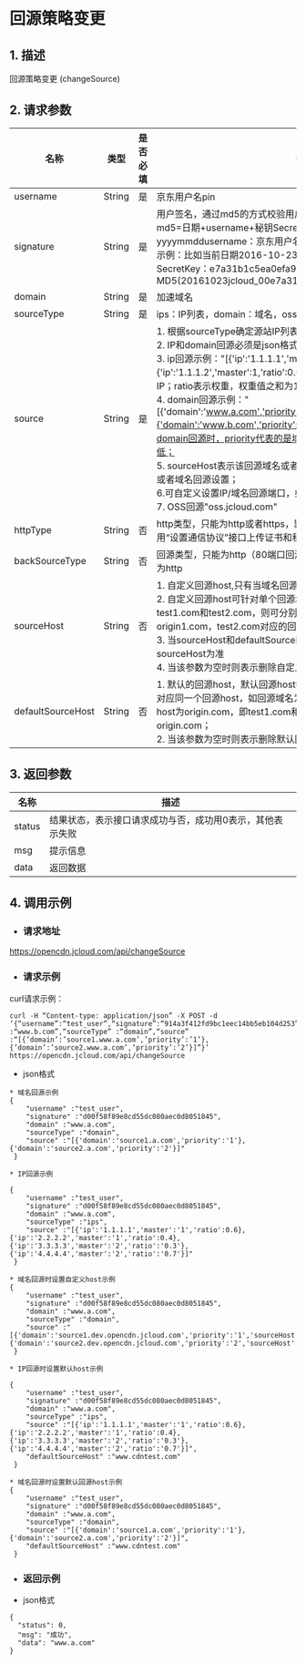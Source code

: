 # **回源策略变更**

## **1. 描述**

回源策略变更 (changeSource)

## **2. 请求参数**

| **名称**       | **类型** | **是否必填** | **描述**                                                     |
| -------------- | -------- | ------------ | ------------------------------------------------------------ |
| username       | String   | 是           | 京东用户名pin                                                |
| signature      | String   | 是           | 用户签名，通过md5的方式校验用户的身份信息，保障信息安全。</br>md5=日期+username+秘钥SecretKey日期：格式为 yyyymmddusername：京东用户名pin;秘钥：双方约定;</br>示例：比如当前日期2016-10-23，用户pin:jcloud_00 ,用户秘钥SecretKey：e7a31b1c5ea0efa9aa2f29c6559f7d61;那签名为MD5(20161023jcloud_00e7a31b1c5ea0efa9aa2f29c6559f7d61) |
| domain         | String   | 是           | 加速域名                                                     |
| sourceType     | String   | 是           |ips：IP列表，domain：域名，oss：oss回源|
| source         | String   | 是           | 1. 根据sourceType确定源站IP列表或者域名。</br>2. IP和domain回源必须是json格式。</br> 3. ip回源示例："[{'ip':'1.1.1.1','master':1,'ratio':0.4},{'ip':'1.1.1.2','master':1,'ratio':0.6}]"；ip回源时，1表示主IP，2表示备IP；ratio表示权重，权重值之和为1；</br>4. domain回源示例："[{'domain':'www.a.com','priority':'1','sourceHost':'source.a.com'},{'domain':'www.b.com','priority':'2','sourceHost':'source.b.com'}]"，domain回源时，priority代表的是域名优先级，1-5代表优先级从高到低；</br>5. sourceHost表示该回源域名或者回源IP对应的回源host，可针对IP回源或者域名回源设置；</br> 6.可自定义设置IP/域名回源端口，如"[{'ip':'1.1.1.1:8080','master':1}]". </br>7. OSS回源"oss.jcloud.com" |
| httpType       | String   | 否           | http类型，只能为http或者https，默认为http。当设为https时，需要调用“设置通信协议”接口上传证书和私钥 |
| backSourceType | String   | 否           | 回源类型，只能为http（80端口回源）或者https（443端口回源），默认为http |
| sourceHost | String   | 否 |1. 自定义回源host,只有当域名回源时，可支持自定义回源host   </br>2. 自定义回源host可针对单个回源域名设置，如回源域名分别为test1.com和test2.com，则可分别设置test1.com对应的回源host为：origin1.com，test2.com对应的回源host为origin2.com   </br>3. 当sourceHost和defaultSourceHost均设置了参数值时，则以sourceHost为准   </br>4. 当该参数为空时则表示删除自定义回源host |
| defaultSourceHost | String   | 否| 1. 默认的回源host，默认回源host指IP回源或者域名回源时，回源地址均对应同一个回源host，如回源域名为test1.com和test2.com，默认回源host为origin.com，即test1.com和test2.com的回源host均为origin.com；   </br>2. 当该参数为空时则表示删除默认回源host |

## **3. 返回参数**

| **名称** | **描述**                                                  |
| -------- | --------------------------------------------------------- |
| status   | 结果状态，表示接口请求成功与否，成功用0表示，其他表示失败 |
| msg      | 提示信息                                                  |
| data     | 返回数据                                                  |

## **4. 调用示例**

- ### **请求地址**

https://opencdn.jcloud.com/api/changeSource

- ### **请求示例**

curl请求示例： 

```
curl -H “Content-type: application/json” -X POST -d ‘{“username”:“test_user”,“signature”:“914a3f412fd9bc1eec14bb5eb104d253”,“domain” :“www.b.com”,“sourceType” :“domain”,“source” :“[{’domain’:’source1.www.a.com’,’priority’:’1’},{’domain’:’source2.www.a.com’,’priority’:’2’}]”}’ https://opencdn.jcloud.com/api/changeSource
```

* json格式

```
* 域名回源示例
{
    "username" :"test_user",
    "signature" :"d00f58f89e8cd55dc080aec0d8051845",
    "domain" :"www.a.com",
    "sourceType" :"domain",
    "source" :"[{'domain':'source1.a.com','priority':'1'},{'domain':'source2.a.com','priority':'2'}]"
 }
```

```
* IP回源示例

{
    "username" :"test_user",
    "signature" :"d00f58f89e8cd55dc080aec0d8051845",
    "domain" :"www.a.com",
    "sourceType" :"ips",
    "source" :"[{'ip':'1.1.1.1','master':'1','ratio':0.6},{'ip':'2.2.2.2','master':'1','ratio':0.4},{'ip':'3.3.3.3','master':'2','ratio':'0.3'},{'ip':'4.4.4.4','master':'2','ratio':'0.7'}]"
 }
``` 

```
* 域名回源时设置自定义host示例
{
    "username" :"test_user",
    "signature" :"d00f58f89e8cd55dc080aec0d8051845",
    "domain" :"www.a.com",
    "sourceType" :"domain",
    "source" :"[{'domain':'source1.dev.opencdn.jcloud.com','priority':'1','sourceHost':'source.a.com'},{'domain':'source2.dev.opencdn.jcloud.com','priority':'2','sourceHost':'source.a.com'}]"
 }
```

```
* IP回源时设置默认host示例

{
    "username" :"test_user",
    "signature" :"d00f58f89e8cd55dc080aec0d8051845",
    "domain" :"www.a.com",
    "sourceType" :"ips",
    "source" :"[{'ip':'1.1.1.1','master':'1','ratio':0.6},{'ip':'2.2.2.2','master':'1','ratio':0.4},{'ip':'3.3.3.3','master':'2','ratio':'0.3'},{'ip':'4.4.4.4','master':'2','ratio':'0.7'}]",
    "defaultSourceHost" :"www.cdntest.com"
 } 
``` 

```
* 域名回源时设置默认回源host示例
{
    "username" :"test_user",
    "signature" :"d00f58f89e8cd55dc080aec0d8051845",
    "domain" :"www.a.com",
    "sourceType" :"domain",
    "source" :"[{'domain':'source1.a.com','priority':'1'},{'domain':'source2.a.com','priority':'2'}]",
    "defaultSourceHost" :"www.cdntest.com"
 }
```


- ### **返回示例**

* json格式

```
{
  "status": 0,
  "msg": "成功",
  "data": "www.a.com"
}
```

 

